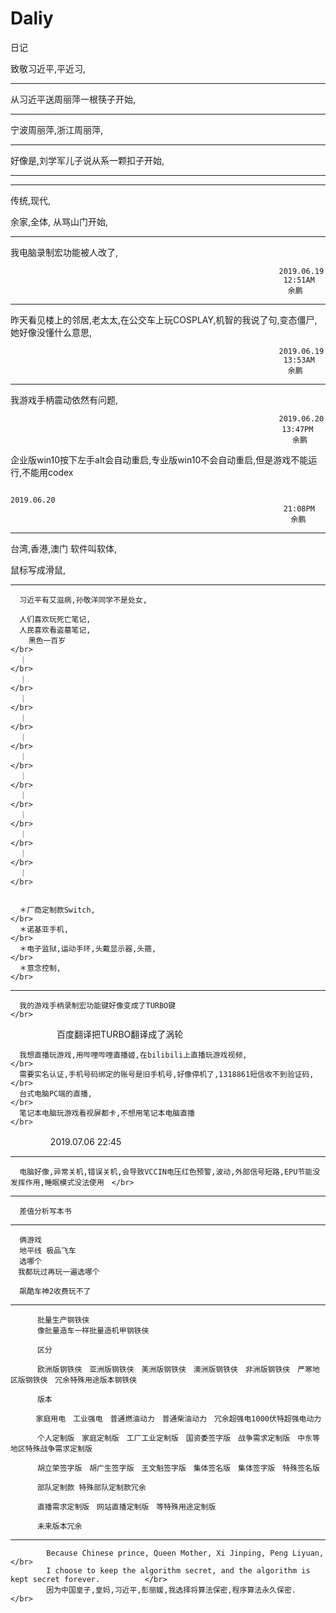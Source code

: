 # Daliy
日记

致敬习近平,平近习,

---------------------
从习近平送周丽萍一根筷子开始,

----------------------
宁波周丽萍,浙江周丽萍,

-----------------------

好像是,刘学军儿子说从系一颗扣子开始,

-----------------------------


----------------

传统,现代,


余家,全体,
从骂山门开始,

--------------------------------

我电脑录制宏功能被人改了,


                                                                2019.06.19
                                                                 12:51AM
                                                                  余鹏


--------------------------------

昨天看见楼上的邻居,老太太,在公交车上玩COSPLAY,机智的我说了句,变态僵尸,她好像没懂什么意思,


                                                                2019.06.19
                                                                 13:53AM
                                                                  余鹏
---------------------------------

  我游戏手柄震动依然有问题,    
  
  
                                                                2019.06.20  
    　                                                           13:47PM 　 　
                                                                   余鹏
  
  企业版win10按下左手alt会自动重启,专业版win10不会自动重启,但是游戏不能运行,不能用codex
  
                                                                 2019.06.20
                                                                 21:08PM
                                                                 　余鹏

---------------------------------

  台湾,香港,澳门  软件叫软体, 
  
  鼠标写成滑鼠,
  
  
-------------------------------------


      习近平有艾滋病,孙敬洋同学不是处女,
      
      人们喜欢玩死亡笔记,
      人民喜欢看盗墓笔记,
        黑色一百岁                                                                 </br>
      ｜                                                                         </br>
      ｜                                                                         </br>
      ｜                                                                          </br>
      ｜                                                                         </br>
      ｜                                                                         </br>
      ｜                                                                         </br>
      ｜                                                                          </br>
      ｜                                                                         </br>
      ｜                                                                          </br>
      ｜                                                                          </br>
      ｜                                                                          </br>
      ｜                                                                          </br>
      
      
      ＊厂商定制款Switch,                                                          </br>
      ＊诺基亚手机,                                                                 </br>
      ＊电子监狱,运动手环,头戴显示器,头箍,                                           </br>
      ＊意念控制,                                                                  </br>
      
                                              
-------------------------------------

      我的游戏手柄录制宏功能键好像变成了TURBO键                             　　　        </br>
　　　
   　　百度翻译把TURBO翻译成了涡轮                                               　　　　 </br>
     
      我想直播玩游戏,用哔哩哔哩直播姬,在bilibili上直播玩游戏视频,                    　　　</br>
      需要实名认证,手机号码绑定的账号是旧手机号,好像停机了,1318861短信收不到验证码,　　　    </br>
      台式电脑PC端的直播,                                                               </br>
      笔记本电脑玩游戏看视屏都卡,不想用笔记本电脑直播                                      </br>            
　　　
   　 2019.07.06 22:45                                                         
      

-------------------------------------

      电脑好像,异常关机,错误关机,会导致VCCIN电压红色预警,波动,外部信号短路,EPU节能没发挥作用,睡眠模式没法使用　</br>

-------------------------------------

      差值分析写本书
      
------------------------------------

      俩游戏 
      地平线 极品飞车
      选哪个
    　我都玩过再玩一遍选哪个

      飙酷车神2收费玩不了
      
------------------------------------      
                    
          批量生产钢铁侠
          像批量造车一样批量造机甲钢铁侠
          
          区分
          
          欧洲版钢铁侠　亚洲版钢铁侠　美洲版钢铁侠　澳洲版钢铁侠　非洲版钢铁侠　严寒地区版钢铁侠　冗余特殊用途版本钢铁侠
          
          版本
          
        　家庭用电　工业强电　普通燃油动力　普通柴油动力　冗余超强电1000伏特超强电动力
          
          个人定制版　家庭定制版　工厂工业定制版　国资委签字版　战争需求定制版　中东等地区特殊战争需求定制版　
          
          胡立荣签字版　胡广生签字版　王文魁签字版　集体签名版　集体签字版　特殊签名版 
          
          部队定制款 特殊部队定制款冗余
          
          直播需求定制版　网站直播定制版　等特殊用途定制版
          
          未来版本冗余
          
------------------------------------             
          
            Because Chinese prince, Queen Mother, Xi Jinping, Peng Liyuan,                            </br>
            I choose to keep the algorithm secret, and the algorithm is kept secret forever.          </br>
            因为中国皇子,皇妈,习近平,彭丽媛,我选择将算法保密,程序算法永久保密.                              </br>

          
          
          
          
          
          
          
